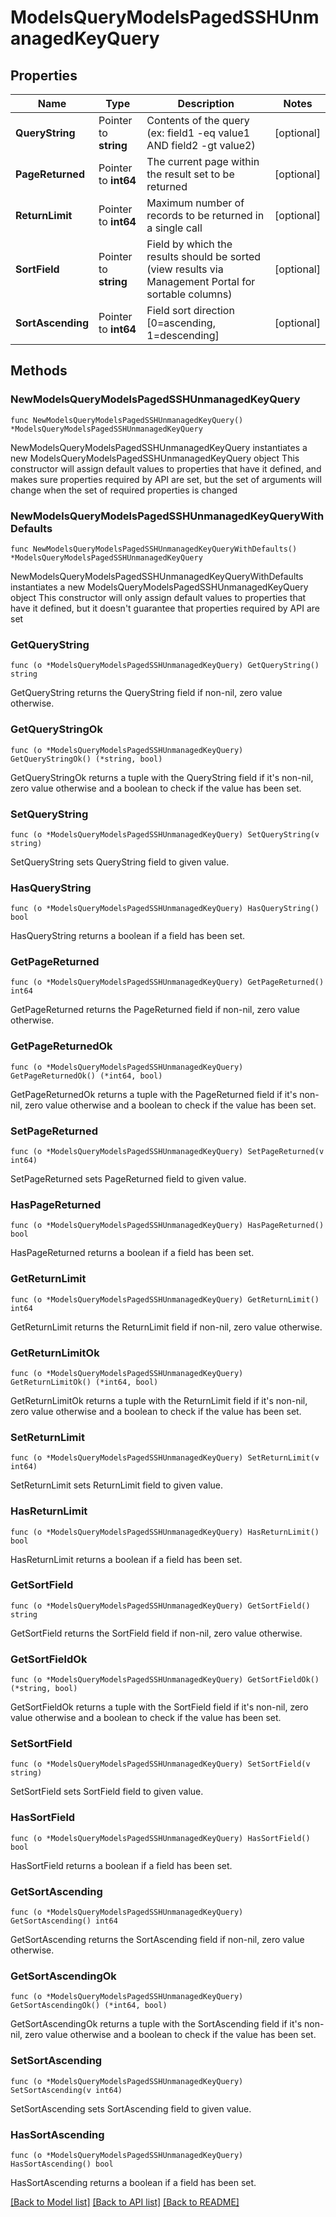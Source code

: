 # ModelsQueryModelsPagedSSHUnmanagedKeyQuery

## Properties

Name | Type | Description | Notes
------------ | ------------- | ------------- | -------------
**QueryString** | Pointer to **string** | Contents of the query (ex: field1 -eq value1 AND field2 -gt value2) | [optional] 
**PageReturned** | Pointer to **int64** | The current page within the result set to be returned | [optional] 
**ReturnLimit** | Pointer to **int64** | Maximum number of records to be returned in a single call | [optional] 
**SortField** | Pointer to **string** | Field by which the results should be sorted (view results via Management Portal for sortable columns) | [optional] 
**SortAscending** | Pointer to **int64** | Field sort direction [0&#x3D;ascending, 1&#x3D;descending] | [optional] 

## Methods

### NewModelsQueryModelsPagedSSHUnmanagedKeyQuery

`func NewModelsQueryModelsPagedSSHUnmanagedKeyQuery() *ModelsQueryModelsPagedSSHUnmanagedKeyQuery`

NewModelsQueryModelsPagedSSHUnmanagedKeyQuery instantiates a new ModelsQueryModelsPagedSSHUnmanagedKeyQuery object
This constructor will assign default values to properties that have it defined,
and makes sure properties required by API are set, but the set of arguments
will change when the set of required properties is changed

### NewModelsQueryModelsPagedSSHUnmanagedKeyQueryWithDefaults

`func NewModelsQueryModelsPagedSSHUnmanagedKeyQueryWithDefaults() *ModelsQueryModelsPagedSSHUnmanagedKeyQuery`

NewModelsQueryModelsPagedSSHUnmanagedKeyQueryWithDefaults instantiates a new ModelsQueryModelsPagedSSHUnmanagedKeyQuery object
This constructor will only assign default values to properties that have it defined,
but it doesn't guarantee that properties required by API are set

### GetQueryString

`func (o *ModelsQueryModelsPagedSSHUnmanagedKeyQuery) GetQueryString() string`

GetQueryString returns the QueryString field if non-nil, zero value otherwise.

### GetQueryStringOk

`func (o *ModelsQueryModelsPagedSSHUnmanagedKeyQuery) GetQueryStringOk() (*string, bool)`

GetQueryStringOk returns a tuple with the QueryString field if it's non-nil, zero value otherwise
and a boolean to check if the value has been set.

### SetQueryString

`func (o *ModelsQueryModelsPagedSSHUnmanagedKeyQuery) SetQueryString(v string)`

SetQueryString sets QueryString field to given value.

### HasQueryString

`func (o *ModelsQueryModelsPagedSSHUnmanagedKeyQuery) HasQueryString() bool`

HasQueryString returns a boolean if a field has been set.

### GetPageReturned

`func (o *ModelsQueryModelsPagedSSHUnmanagedKeyQuery) GetPageReturned() int64`

GetPageReturned returns the PageReturned field if non-nil, zero value otherwise.

### GetPageReturnedOk

`func (o *ModelsQueryModelsPagedSSHUnmanagedKeyQuery) GetPageReturnedOk() (*int64, bool)`

GetPageReturnedOk returns a tuple with the PageReturned field if it's non-nil, zero value otherwise
and a boolean to check if the value has been set.

### SetPageReturned

`func (o *ModelsQueryModelsPagedSSHUnmanagedKeyQuery) SetPageReturned(v int64)`

SetPageReturned sets PageReturned field to given value.

### HasPageReturned

`func (o *ModelsQueryModelsPagedSSHUnmanagedKeyQuery) HasPageReturned() bool`

HasPageReturned returns a boolean if a field has been set.

### GetReturnLimit

`func (o *ModelsQueryModelsPagedSSHUnmanagedKeyQuery) GetReturnLimit() int64`

GetReturnLimit returns the ReturnLimit field if non-nil, zero value otherwise.

### GetReturnLimitOk

`func (o *ModelsQueryModelsPagedSSHUnmanagedKeyQuery) GetReturnLimitOk() (*int64, bool)`

GetReturnLimitOk returns a tuple with the ReturnLimit field if it's non-nil, zero value otherwise
and a boolean to check if the value has been set.

### SetReturnLimit

`func (o *ModelsQueryModelsPagedSSHUnmanagedKeyQuery) SetReturnLimit(v int64)`

SetReturnLimit sets ReturnLimit field to given value.

### HasReturnLimit

`func (o *ModelsQueryModelsPagedSSHUnmanagedKeyQuery) HasReturnLimit() bool`

HasReturnLimit returns a boolean if a field has been set.

### GetSortField

`func (o *ModelsQueryModelsPagedSSHUnmanagedKeyQuery) GetSortField() string`

GetSortField returns the SortField field if non-nil, zero value otherwise.

### GetSortFieldOk

`func (o *ModelsQueryModelsPagedSSHUnmanagedKeyQuery) GetSortFieldOk() (*string, bool)`

GetSortFieldOk returns a tuple with the SortField field if it's non-nil, zero value otherwise
and a boolean to check if the value has been set.

### SetSortField

`func (o *ModelsQueryModelsPagedSSHUnmanagedKeyQuery) SetSortField(v string)`

SetSortField sets SortField field to given value.

### HasSortField

`func (o *ModelsQueryModelsPagedSSHUnmanagedKeyQuery) HasSortField() bool`

HasSortField returns a boolean if a field has been set.

### GetSortAscending

`func (o *ModelsQueryModelsPagedSSHUnmanagedKeyQuery) GetSortAscending() int64`

GetSortAscending returns the SortAscending field if non-nil, zero value otherwise.

### GetSortAscendingOk

`func (o *ModelsQueryModelsPagedSSHUnmanagedKeyQuery) GetSortAscendingOk() (*int64, bool)`

GetSortAscendingOk returns a tuple with the SortAscending field if it's non-nil, zero value otherwise
and a boolean to check if the value has been set.

### SetSortAscending

`func (o *ModelsQueryModelsPagedSSHUnmanagedKeyQuery) SetSortAscending(v int64)`

SetSortAscending sets SortAscending field to given value.

### HasSortAscending

`func (o *ModelsQueryModelsPagedSSHUnmanagedKeyQuery) HasSortAscending() bool`

HasSortAscending returns a boolean if a field has been set.


[[Back to Model list]](../README.md#documentation-for-models) [[Back to API list]](../README.md#documentation-for-api-endpoints) [[Back to README]](../README.md)


